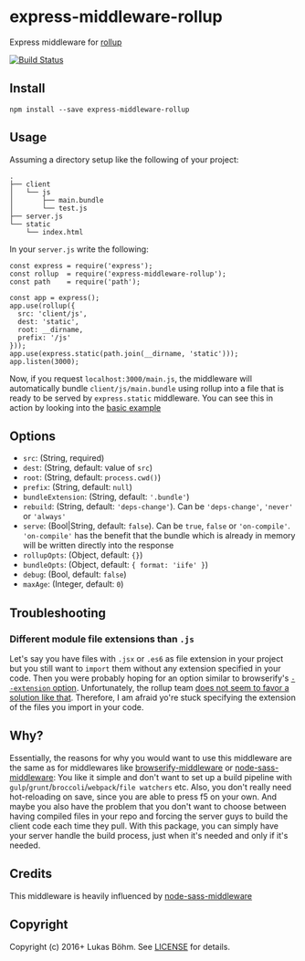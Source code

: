 # express-middleware-rollup
Express middleware for [rollup](http://rollupjs.org/)

[![Build Status](https://travis-ci.org/suluke/express-middleware-rollup.svg?branch=master)](https://travis-ci.org/suluke/express-middleware-rollup)

## Install
```
npm install --save express-middleware-rollup
```

## Usage
Assuming a directory setup like the following of your project:
```
.
├── client
│   └── js
│       ├── main.bundle
│       └── test.js
├── server.js
└── static
    └── index.html
```
In your `server.js` write the following:
```
const express = require('express');
const rollup  = require('express-middleware-rollup');
const path    = require('path');

const app = express();
app.use(rollup({
  src: 'client/js',
  dest: 'static',
  root: __dirname,
  prefix: '/js'
}));
app.use(express.static(path.join(__dirname, 'static')));
app.listen(3000);
```
Now, if you request `localhost:3000/main.js`, the middleware will automatically bundle `client/js/main.bundle` using rollup into a file that is ready to be served by `express.static` middleware.
You can see this in action by looking into the [basic example](examples/basic)

## Options
* `src`: (String, required)
* `dest`: (String, default: value of `src`)
* `root`: (String, default: `process.cwd()`)
* `prefix`: (String, default: `null`)
* `bundleExtension`: (String, default: `'.bundle'`)
* `rebuild`: (String, default: `'deps-change'`). Can be  `'deps-change'`, `'never'` or `'always'`
* `serve`: (Bool|String, default: `false`). Can be `true`, `false` or `'on-compile'`. 
  `'on-compile'` has the benefit that the bundle which is already in memory will be written directly into the response
* `rollupOpts`: (Object, default: `{}`)
* `bundleOpts`: (Object, default: `{ format: 'iife' }`)
* `debug`: (Bool, default: `false`)
* `maxAge`: (Integer, default: `0`)

## Troubleshooting
### Different module file extensions than `.js`
Let's say you have files with `.jsx` or `.es6` as file extension in your project but you still want to `import` them without any extension specified in your code.
Then you were probably hoping for an option similar to browserify's [`--extension` option](https://github.com/substack/node-browserify#usage).
Unfortunately, the rollup team [does not seem to favor a solution like that](https://github.com/rollup/rollup/issues/448).
Therefore, I am afraid yo're stuck specifying the extension of the files you import in your code.

## Why?
Essentially, the reasons for why you would want to use this middleware are the same as for middlewares like [browserify-middleware](https://github.com/ForbesLindesay/browserify-middleware) or [node-sass-middleware](https://github.com/sass/node-sass-middleware):
You like it simple and don't want to set up a build pipeline with `gulp`/`grunt`/`broccoli`/`webpack`/`file watchers` etc.
Also, you don't really need hot-reloading on save, since you are able to press f5 on your own.
And maybe you also have the problem that you don't want to choose between having compiled files in your repo and forcing the server guys to build the client code each time they pull.
With this package, you can simply have your server handle the build process, just when it's needed and only if it's needed.

## Credits
This middleware is heavily influenced by [node-sass-middleware](https://github.com/sass/node-sass-middleware)

## Copyright
Copyright (c) 2016+ Lukas Böhm. See [LICENSE](LICENSE) for details.
